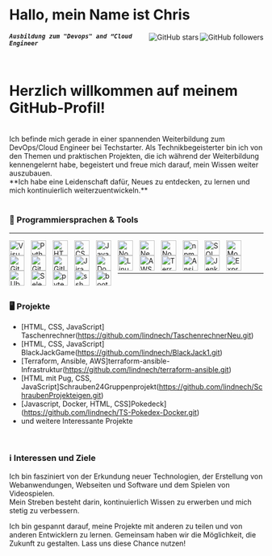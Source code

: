 # Hallo, mein Name ist Chris 

  <img align="right" src="https://img.shields.io/github/followers/lindnech?style=social" alt="GitHub followers">
  <img align="right" src="https://img.shields.io/github/stars/lindnech?style=social" alt="GitHub stars">

***`Ausbildung zum "Devops" and “Cloud Engineer`***

<br>

<h1> Herzlich willkommen auf meinem GitHub-Profil! </h1>
<br>
Ich befinde mich gerade in einer spannenden Weiterbildung zum DevOps/Cloud Engineer bei Techstarter. Als Technikbegeisterter bin ich von den Themen und praktischen Projekten, die ich während der Weiterbildung kennengelernt habe, begeistert und freue mich darauf, mein Wissen weiter auszubauen.<br>
 **Ich habe eine Leidenschaft dafür, Neues zu entdecken, zu lernen und mich kontinuierlich weiterzuentwickeln.**
 <br>
 <br>

### 🧰 Programmiersprachen & Tools

---
<img align="left" alt="Visual Studio Code" width="30px" style="padding-right:10px;" src="https://cdn.jsdelivr.net/gh/devicons/devicon/icons/vscode/vscode-original.svg"/>
<img align="left" alt="Python" width="30px" style="padding-right:10px;" src="https://cdn.jsdelivr.net/gh/devicons/devicon/icons/python/python-original.svg"/>
<img align="left" alt="HTML5" width="30px" style="padding-right:10px;" src="https://cdn.jsdelivr.net/gh/devicons/devicon/icons/html5/html5-original.svg"/>
<img align="left" alt="CSS3" width="30px" style="padding-right:10px;" src="https://cdn.jsdelivr.net/gh/devicons/devicon/icons/css3/css3-original.svg"/>
<img align="left" alt="JavaScript" width="30px" style="padding-right:10px;" src="https://cdn.jsdelivr.net/gh/devicons/devicon/icons/javascript/javascript-original.svg"/>
<img align="left" alt="Node.js" width="30px" style="padding-right:10px;" src="https://cdn.jsdelivr.net/gh/devicons/devicon/icons/nodejs/nodejs-original.svg"/>
<img align="left" alt="Next.js" width="30px" style="padding-right:10px;" src="https://cdn.jsdelivr.net/gh/devicons/devicon/icons/nextjs/nextjs-original-wordmark.svg"/>
<img align="left" alt="Node.js" width="30px" style="padding-right:10px;" src="https://cdn.jsdelivr.net/gh/devicons/devicon/icons/nodejs/nodejs-original-wordmark.svg"/>
<img align="left" alt="npm" width="30px" style="padding-right:10px;" src="https://cdn.jsdelivr.net/gh/devicons/devicon/icons/npm/npm-original-wordmark.svg"/>
<img align="left" alt="SQL" width="30px" style="padding-right:10px;" src="https://cdn.jsdelivr.net/gh/devicons/devicon/icons/mysql/mysql-original.svg"/>
<img align="left" alt="MongoDB" width="30px" style="padding-right:10px;" src="https://cdn.jsdelivr.net/gh/devicons/devicon/icons/mongodb/mongodb-original.svg"/>
<img align="left" alt="Git" width="30px" style="padding-right:10px;" src="https://cdn.jsdelivr.net/gh/devicons/devicon/icons/git/git-original.svg"/>
<img align="left" alt="Github" width="30px" style="padding-right:10px;" src="https://cdn.jsdelivr.net/gh/devicons/devicon/icons/github/github-original.svg"/>
<img align="left" alt="Gitlab" width="30px" style="padding-right:10px;" src="https://cdn.jsdelivr.net/gh/devicons/devicon/icons/gitlab/gitlab-original.svg"/>
<br>
<img align="left" alt="Jira" width="30px" style="padding-right:10px;" src="https://cdn.jsdelivr.net/gh/devicons/devicon/icons/jira/jira-original-wordmark.svg"/>
<img align="left" alt="Docker" width="30px" style="padding-right:10px;" src="https://cdn.jsdelivr.net/gh/devicons/devicon/icons/docker/docker-original.svg"/>
<img align="left" alt="Linux" width="30px" style="padding-right:10px;" src="https://cdn.jsdelivr.net/gh/devicons/devicon/icons/linux/linux-original.svg"/>
<img align="left" alt="AWS" width="30px" style="padding-right:10px;" src="https://cdn.jsdelivr.net/gh/devicons/devicon/icons/amazonwebservices/amazonwebservices-original.svg"/>
<img align="left" alt="Terraform" width="30px" style="padding-right:10px;" src="https://cdn.jsdelivr.net/gh/devicons/devicon/icons/terraform/terraform-original.svg"/>
<img align="left" alt="Ansible" width="30px" style="padding-right:10px;" src="https://cdn.jsdelivr.net/gh/devicons/devicon/icons/ansible/ansible-original-wordmark.svg"/>
<img align="left" alt="Jenkins" width="30px" style="padding-right:10px;" src="https://cdn.jsdelivr.net/gh/devicons/devicon/icons/jenkins/jenkins-original.svg"/>
<img align="left" alt="Express" width="30px" style="padding-right:10px;" src="https://cdn.jsdelivr.net/gh/devicons/devicon/icons/express/express-original-wordmark.svg"/>
<img align="left" alt="Ubuntu" width="30px" style="padding-right:10px;" src="https://cdn.jsdelivr.net/gh/devicons/devicon/icons/ubuntu/ubuntu-plain.svg"/>
<img align="left" alt="Selenium" width="30px" style="padding-right:10px;" src="https://cdn.jsdelivr.net/gh/devicons/devicon/icons/selenium/selenium-original.svg"/>
<img align="left" alt="pytest" width="30px" style="padding-right:10px;" src="https://cdn.jsdelivr.net/gh/devicons/devicon/icons/pytest/pytest-original.svg"/>
<img align="left" alt="ssh" width="30px" style="padding-right:10px;" src="https://cdn.jsdelivr.net/gh/devicons/devicon/icons/ssh/ssh-original-wordmark.svg"/>
<img align="left" alt="bootstrap" width="30px" style="padding-right:10px;" rc="https://cdn.jsdelivr.net/gh/devicons/devicon/icons/bootstrap
/bootstrap-original.svg"/>
<br>
<br>

---

<br>

### 🖥️ Projekte

- [HTML, CSS, JavaScript] Taschenrechner(https://github.com/lindnech/TaschenrechnerNeu.git)
- [HTML, CSS, JavaScript] BlackJackGame(https://github.com/lindnech/BlackJack1.git)
- [Terraform, Ansible, AWS]terraform-ansible-Infrastruktur(https://github.com/lindnech/terraform-ansible.git)
- [HTML mit Pug, CSS, JavaScript]Schrauben24Gruppenprojekt(https://github.com/lindnech/SchraubenProjekteigen.git)
- [Javascript, Docker, HTML, CSS]Pokedeck](https://github.com/lindnech/TS-Pokedex-Docker.git) 
- und weitere Interessante Projekte

<br>

### ℹ️ Interessen und Ziele

Ich bin fasziniert von der Erkundung neuer Technologien, der Erstellung von Webanwendungen, Webseiten und Software und dem Spielen von Videospielen. <br>
Mein Streben besteht darin, kontinuierlich Wissen zu erwerben und mich stetig zu verbessern.

Ich bin gespannt darauf, meine Projekte mit anderen zu teilen und von anderen Entwicklern zu lernen. Gemeinsam haben wir die Möglichkeit, die Zukunft zu gestalten. Lass uns diese Chance nutzen!

<!-- ![GitHub stats](https://github-readme-stats.vercel.app/api?username=lindnech&show_icons=true&theme=radical) -->